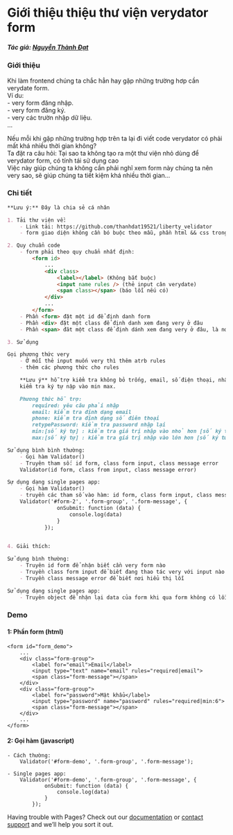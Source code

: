 # Giới thiệu thiệu thư viện verydator form

##### Tác giả: [Nguyễn Thành Đạt](https://github.com/thanhdat19521)
### Giới thiệu
<!-- You can use the [editor on GitHub](https://github.com/thanhdat19521/thanhdat19521.github.io/edit/main/index.md) to maintain and preview the content for your website in Markdown files.\ -->
Khi làm frontend chúng ta chắc hẳn hay gặp những trường hơp cần verydate form.\
Ví du: \
    - very form đăng nhập.\
    - very form đăng ký.\
    - very các trườn nhập dữ liệu.\
    ...

Nếu mỗi khi gặp những trường hợp trên ta lại đi viết code verydator có phải mất khá nhiều thời gian không?\
Ta đặt ra câu hỏi: Tại sao ta không tạo ra một thư viện nhỏ dùng để verydator form, có tính tái sử dụng cao\
Việc này giúp chúng ta không cần phải nghĩ xem form này chúng ta nên very sao, sẽ giúp chúng ta tiết kiệm khá nhiều thời gian...

### Chi tiết

```markdown
**Lưu ý:** Đây là chia sẻ cá nhân

1. Tải thư viện về:
    - Link tải: https://github.com/thanhdat19521/liberty_velidator
    - form giao diện không cần bó buộc theo mẫu, phần html && css trong thư viện chỉ để demo

2. Quy chuẩn code
    - form phải theo quy chuẩn nhất định: 
        <form id>
            ...
            <div class>
                <label></label> (Không bắt buộc)
                <input name rules /> (thẻ input cân verydate)
                <span class></span> (báo lỗi nếu có)
            </div>
            ...
        </form>
    - Phần <form> đặt một id để định danh form
    - Phần <div> đặt một class để định danh xem đang very ở đâu
    - Phần <span> đăt một class để định dánh xem đang very ở đâu, là nơi hiển thị lỗi nếu có

3. Sử dụng

Gọi phương thức very
    - Ở mỗi thẻ input muốn very thì thêm atrb rules
    - thêm các phương thức cho rules

    **Lưu ý** hỗ trợ kiểm tra không bỏ trống, email, số điện thoại, nhập lại mật khẩu,
    kiểm tra ký tự nập vào min max.

    Phương thức hỗ trợ:
        required: yêu câu phải nhập
        email: kiểm tra định dạng email
        phone: kiểm tra định dạng số điên thoại
        retypePassword: kiểm tra password nhập lại
        min:[số ký tự] : kiểm tra giá trị nhập vào nhỏ hơn [số ký tư]
        max:[số ký tự] : kiểm tra giá trị nhập vào lớn hơn [số ký tư]

Sử dụng bình bình thường:
    - Gọi hàm Validator()
    - Truyên tham số: id form, class form input, class message error
    Validator(id form, class from input, class message error)

Sự dụng dạng single pages app:
    - Gọi hàm Validator()
    - truyền các tham số vào hàm: id form, class form input, class message error, object
    Validator('#form-2', '.form-group', '.form-message', {
                onSubmit: function (data) {
                    console.log(data)
                }
            });
    

4. Giải thích:

Sử dụng bình thường:
    - Truyên id form để nhận biết cần very form nào
    - Truyền class form input để biết đang thao tác very với input nào
    - Truyền class message error để biết nơi hiểu thị lỗi

Sử dụng dạng single pages app:
    - Truyên object để nhận lại data của form khi qua form không có lỗi
```

### Demo

#### 1: Phần form (html)

    <form id="form_demo">
        ...
        <div class="form-group">
            <label for="email">Email</label>
            <input type="text" name="email" rules="required|email">
            <span class="form-message"></span>
        </div>
        <div class="form-group">
            <label for="password">Mật khẩu</label>
            <input type="password" name="password" rules="required|min:6">
            <span class="form-message"></span>
        </div>
        ...
    </form>

#### 2: Gọi hàm (javascript)

    - Cách thường:
        Validator('#form-demo', '.form-group', '.form-message');

    - Single pages app:
        Validator('#form-demo', '.form-group', '.form-message', {
                onSubmit: function (data) {
                    console.log(data)
                }
            });

Having trouble with Pages? Check out our [documentation](https://docs.github.com/categories/github-pages-basics/) or [contact support](https://support.github.com/contact) and we’ll help you sort it out.
